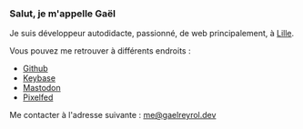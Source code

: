 ### Salut, je m'appelle Gaël

Je suis développeur autodidacte, passionné, de web principalement, à [Lille](https://www.openstreetmap.org/relation/58404).

Vous pouvez me retrouver à différents endroits :

- [Github](https://github.com/gaelreyrol)
- [Keybase](https://keybase.io/zevran)
- <a rel="me" href="https://mamot.fr/@GaelReyrol">Mastodon</a>
- [Pixelfed](https://pixelfed.fr/gaelreyrol)

Me contacter à l'adresse suivante : [me@gaelreyrol.dev](mailto:me@gaelreyrol.dev)
